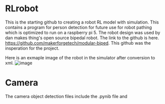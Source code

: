 # RLrobot
  This is the starting github to creating a robot RL model with simulation.
  This contains a program for person detection for future use for robot pathing which is optimized to run on a raspberry pi 5. The robot design was used by dan makes thing's open source bipedal robot. The link to the github is here. https://github.com/makerforgetech/modular-biped. This github was the insperation for the project. 

Here is an exmaple image of the robot in the simulator after conversion to xml.
![image](https://github.com/user-attachments/assets/0f54da3a-b8bf-485b-8076-a7000a85b5e7)



# Camera
The camera object detection files include the .pynib file and 
